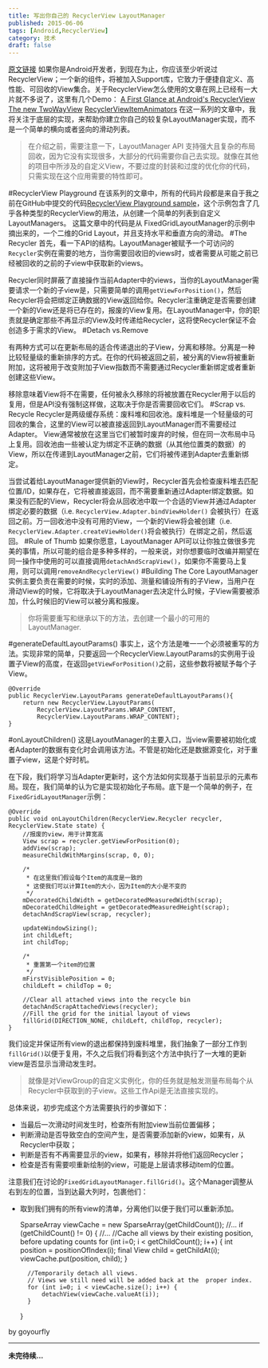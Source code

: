 ```yaml
---
title: 写出你自己的 RecyclerView LayoutManager
published: 2015-06-06
tags: [Android,RecyclerView]
category: 技术
draft: false
---
```


[原文链接](http://wiresareobsolete.com/2014/09/building-a-recyclerview-layoutmanager-part-1/)
如果你是Android开发者，到现在为止，你应该至少听说过RecyclerView；一个新的组件，将被加入Support库，它致力于便捷自定义、高性能、可回收的View集合。关于RecyclerView怎么使用的文章在网上已经有一大片就不多说了，这里有几个Demo：
[A First Glance at Android's RecyclerView](http://www.grokkingandroid.com/first-glance-androids-recyclerview/)
[The new TwoWayView](http://lucasr.org/2014/07/31/the-new-twowayview/)
[RecyclerViewItemAnimators](https://github.com/gabrielemariotti/RecyclerViewItemAnimators)
在这一系列的文章中，我将关注于底层的实现，来帮助你建立你自己的较复杂LayoutManager实现，而不是一个简单的横向或者竖向的滑动列表。
>在介绍之前，需要注意一下，LayoutManager API 支持强大且复杂的布局回收，因为它没有实现很多，大部分的代码需要你自己去实现。就像在其他的项目中所涉及的自定义View，不要过度的封装和过度的优化你的代码，只需实现在这个应用需要的特性即可。

#RecyclerView Playground
在该系列的文章中，所有的代码片段都是来自于我之前在GitHub中提交的代码[RecyclerView Playground sample](https://github.com/devunwired/recyclerview-playground)，这个示例包含了几乎各种类型的RecyclerView的用法，从创建一个简单的列表到自定义LayoutManagers。
这篇文章中的代码是从 FixedGridLayoutManager的示例中摘出来的，一个二维的Grid Layout，并且支持水平和垂直方向的滑动。
#The Recycler
首先，看一下API的结构。LayoutManager被赋予一个可访问的`Recycler`实例在需要的地方，当你需要回收旧的views时，或者需要从可能之前已经被回收的之前的子view中获取新的views。

Recycler同时屏蔽了直接操作当前Adapter中的views，当你的LayoutManager需要请求一个新的子view是，只需要简单的调用`getViewForPosition()`，然后Recycler将会把绑定正确数据的View返回给你。Recycler注重确定是否需要创建一个新的View还是将已存在的，报废的View复用。在LayoutManager中，你的职责就是确定那些不再显示的View及时传递给Recycler，这将使Recycler保证不会创造多于需求的View。
#Detach vs.Remove

有两种方式可以在更新布局的适合传递退出的子View，分离和移除。分离是一种比较轻量级的重新排序的方式。在你的代码被返回之前，被分离的View将被重新附加，这将被用于改变附加子View指数而不需要通过Recycler重新绑定或者重新创建这些View。

移除意味着View将不在需要，任何被永久移除的将被放置在Recycler用于以后的复用，但是API没有强制这样做，这取决于你是否需要回收它们。
#Scrap vs. Recycle
Recycler是两级缓存系统：废料堆和回收池。废料堆是一个轻量级的可回收的集合，这里的View可以被直接返回到LayoutManager而不需要经过Adapter。
View通常被放在这里当它们被暂时废弃的时候，但在同一次布局中马上复用。回收池由一些被认定为绑定不正确的数据（从其他位置类的数据）的View，所以在传递到LayoutManager之前，它们将被传递到Adapter去重新绑定。

当尝试着给LayoutManager提供新的View时，Recycler首先会检查废料堆去匹配位置/ID，如果存在，它将被直接返回，而不需要重新通过Adapter绑定数据。如果没有匹配的View，Recycler将会从回收池中取一个合适的View并通过Adapter绑定必要的数据（i.e. `RecyclerView.Adapter.bindViewHolder()` 会被执行）在返回之前。万一回收池中没有可用的View，一个新的View将会被创建（i.e. `RecyclerView.Adapter.createViewHolder()`将会被执行）在绑定之前，然后返回。
#Rule of Thumb
如果你愿意，LayoutManager API可以让你独立做很多完美的事情，所以可能的组合是多种多样的，一般来说，对你想要临时改编并期望在同一操作中使用的可以直接调用`detachAndScrapView()`，如果你不需要马上复用，则可以调用`removeAndRecyclerView()`
#Building The Core
LayoutManager实例主要负责在需要的时候，实时的添加、测量和铺设所有的子View，当用户在滑动View的时候，它将取决于LayoutManager去决定什么时候，子View需要被添加，什么时候旧的View可以被分离和报废。

>你将需要重写和继承以下的方法，去创建一个最小的可用的LayoutManager.

#generateDefaultLayoutParams()
事实上，这个方法是唯一一个必须被重写的方法。实现非常的简单，只要返回一个RecyclerView.LayoutParams的实例用于设置子View的高度，在返回`getViewForPosition()`之前，这些参数将被赋予每个子View。

    @Override
    public RecyclerView.LayoutParams generateDefaultLayoutParams(){
        return new RecyclerView.LayoutParams(
            RecyclerView.LayoutParams.WRAP_CONTENT,
            RecyclerView.LayoutParams.WRAP_CONTENT);
    }

#onLayoutChildren()
这是LayoutManager的主要入口，当view需要被初始化或者Adapter的数据有变化时会调用该方法。不管是初始化还是数据源变化，对于重置子view，这是个好时机。

在下段，我们将学习当Adapter更新时，这个方法如何实现基于当前显示的元素布局。现在，我们简单的认为它是实现初始化子布局。底下是一个简单的例子，在`FixedGridLayoutManager`示例：

    @Override
    public void onLayoutChildren(RecyclerView.Recycler recycler, RecyclerView.State state) {
        //报废的view，用于计算宽高
        View scrap = recycler.getViewForPosition(0);
        addView(scrap);
        measureChildWithMargins(scrap, 0, 0);

        /*
         * 在这里我们假设每个Item的高度是一致的
         * 这使我们可以计算Item的大小，因为Item的大小是不变的
         */
        mDecoratedChildWidth = getDecoratedMeasuredWidth(scrap);
        mDecoratedChildHeight = getDecoratedMeasuredHeight(scrap);
        detachAndScrapView(scrap, recycler);
    
        updateWindowSizing();
        int childLeft;
        int childTop;

        /*
         * 重置第一个item的位置
         */
        mFirstVisiblePosition = 0;
        childLeft = childTop = 0;
    
        //Clear all attached views into the recycle bin
        detachAndScrapAttachedViews(recycler);
        //Fill the grid for the initial layout of views
        fillGrid(DIRECTION_NONE, childLeft, childTop, recycler);
    }

我们设定并保证所有view的退出都保持到废料堆里，我们抽象了一部分工作到`fillGrid()`以便于复用，不久之后我们将看到这个方法中执行了一大堆的更新view是否显示当滑动发生时。

>就像是对ViewGroup的自定义实例化，你的任务就是触发测量布局每个从Recycler中获取到的子view。这些工作Api是无法直接实现的。

总体来说，初步完成这个方法需要执行的步骤如下：
- 当最后一次滑动时间发生时，检查所有附加view当前位置偏移；
- 判断滑动是否导致空白的空间产生，是否需要添加新的view，如果有，从Recycler中获取；
- 判断是否有不再需要显示的view，如果有，移除并将他们返回Recycler；
- 检查是否有需要呗重新绘制的view，可能是上层请求移动item的位置。

注意我们在讨论的`FixedGridLayoutManager.fillGrid()`。这个Manager调整从右到左的位置，当到达最大列时，包裹他们：
- 取到我们拥有的所有view的清单，分离他们以便于我们可以重新添加。

    SparseArray<View> viewCache = new SparseArray<View>(getChildCount());
    //...
    if (getChildCount() != 0) {
        //...
        //Cache all views by their existing position, before     updating counts
        for (int i=0; i < getChildCount(); i++) {
            int position = positionOfIndex(i);
            final View child = getChildAt(i);
            viewCache.put(position, child);
        }

        //Temporarily detach all views.
        // Views we still need will be added back at the  proper index.
        for (int i=0; i < viewCache.size(); i++) {
            detachView(viewCache.valueAt(i));
        }
    }


by goyourfly
****
**未完待续...**



